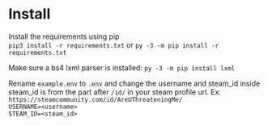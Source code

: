 # Install 


Install the requirements using pip  
`pip3 install -r requirements.txt` or `py -3 -m pip install -r requirements.txt` 

Make sure a bs4 lxml parser is installed: `py -3 -m pip install lxml` 

Rename `example.env` to `.env` and change the username and steam_id inside  
steam_id is from the part after `/id/` in your steam profile url. Ex: `https://steamcommunity.com/id/AreUThreateningMe/`  
`USERNAME=<username>`  
`STEAM_ID=<steam_id>`  
